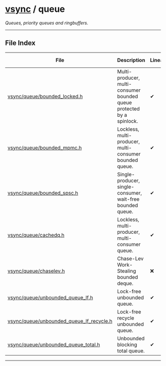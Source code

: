 #  [vsync](../README.md) / queue
_Queues, priority queues and ringbuffers._ 

---
## File Index


| File|Description|Linearizable|Lock-free|SMR-required|Unbounded-Queue|
| --- | --- | --- | --- | --- | --- |
| [vsync/queue/bounded_locked.h](bounded_locked.h.md)|Multi-producer, multi-consumer bounded queue protected by a spinlock. | &#x2714; | &#x274C; | &#x274C; | &#x274C; |
| [vsync/queue/bounded_mpmc.h](bounded_mpmc.h.md)|Lockless, multi-producer, multi-consumer bounded queue. | &#x2714; | &#x274C; | &#x274C; | &#x274C; |
| [vsync/queue/bounded_spsc.h](bounded_spsc.h.md)|Single-producer, single-consumer, wait-free bounded queue. | &#x2714; | &#x2714; | &#x274C; | &#x274C; |
| [vsync/queue/cachedq.h](cachedq.h.md)|Lockless, multi-producer, multi-consumer queue. | &#x2714; | &#x274C; | &#x274C; | &#x274C; |
| [vsync/queue/chaselev.h](chaselev.h.md)|Chase-Lev Work-Stealing bounded deque. | &#x274C; | &#x2714; | &#x274C; | &#x274C; |
| [vsync/queue/unbounded_queue_lf.h](unbounded_queue_lf.h.md)|Lock-free unbounded queue. | &#x2714; | &#x2714; | &#x2714; | &#x2714; |
| [vsync/queue/unbounded_queue_lf_recycle.h](unbounded_queue_lf_recycle.h.md)|Lock-free recycle unbounded queue. | &#x2714; | &#x2714; | &#x274C; | &#x2714; |
| [vsync/queue/unbounded_queue_total.h](unbounded_queue_total.h.md)|Unbounded blocking total queue. | &#x2714; | &#x274C; | &#x274C; | &#x2714; |


---
